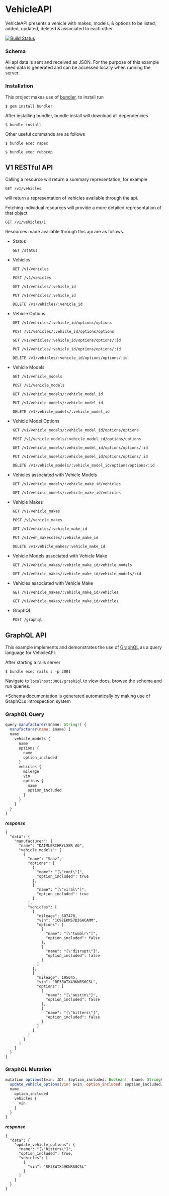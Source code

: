 # VehicleAPI

  VehicleAPI presents a vehicle with makes, models, & options to be listed,
added, updated, deleted & associated to each other.

[![Build Status](https://travis-ci.org/phanyzewski/vehicle_api.svg?branch=master)](https://travis-ci.org/phanyzewski/vehicle_api)

### Schema
  All api data is sent and received as JSON.  For the purpose of this example seed data is generated and can be accessed locally when running the server.

### Installation
  This project makes use of [bundler](http://bundler.io/), to install run
  
  ```$ gem install bundler```
    
  After installing bundler, bundle install will download all dependencies
  
  ```$ bundle install```
    
  Other useful commands are as follows
  
  ```$ bundle exec rspec```
    
  ```$ bundle exec rubocop```

## V1 RESTful API

  Calling a resource will return a summary representation, for example

  ` GET /v1/vehicles `

  will return a representation of vehicles available through the api.

  Fetching individual resources will provide a more detailed representation of that object

  `GET /v1/vehicles/1`

  Resources made available through this api are as follows.

* Status

  ```GET /status```

* Vehicles

  ```GET /v1/vehicles ```

  ```POST /v1/vehicles ```

  ```GET /v1/vehicles/:vehicle_id ```

  ```PUT /v1/vehicles/:vehicle_id ```

  ```DELETE /v1/vehicles/:vehicle_id ```

 * Vehicle Options

    ```GET /v1/vehicles/:vehicle_id/options/options ```

    ```POST /v1/vehicles/:vehicle_id/options/options ```

    ```GET /v1/vehicles/:vehicle_id/options/options/:id ```

    ```PUT /v1/vehicles/:vehicle_id/options/options/:id ```

    ```DELETE /v1/vehicles/:vehicle_id/options/options/:id ```

* Vehicle Models

   ```GET /v1/vehicle_models ```

   ```POST /v1/vehicle_models ```

   ```GET /v1/vehicle_models/:vehicle_model_id ```

   ```PUT /v1/vehicle_models/:vehicle_model_id ```

   ```DELETE /v1/vehicle_models/:vehicle_model_id ```

 * Vehicle Model Options

    ```GET /v1/vehicle_models/:vehicle_model_id/options/options```

    ```POST /v1/vehicle_models/:vehicle_model_id/options/options```

    ```GET /v1/vehicle_models/:vehicle_model_id/options/options/:id```

    ```PUT /v1/vehicle_models/:vehicle_model_id/options/options/:id```

    ```DELETE /v1/vehicle_models/:vehicle_model_id/options/options/:id```

* Vehicles associated with Vehicle Models

  ```GET /v1/vehicle_models/:vehicle_make_id/vehicles```

  ```GET /v1/vehicle_models/:vehicle_make_id/vehicles```

* Vehicle Makes

  ```GET /v1/vehicle_makes ```

  ```POST /v1/vehicle_makes ```

  ```GET /v1/vehicles/:vehicle_make_id ```

  ```PUT /v1/veh_makescles/:vehicle_make_id ```

  ```DELETE /v1/vehicle_makes/:vehicle_make_id ```

* Vehicle Models associated with Vehicle Make

  ```GET /v1/vehicle_makes/:vehicle_make_id/vehicle_models```

  ```GET /v1/vehicle_makes/:vehicle_make_id/vehicle_models/:id```


* Vehicles associated with Vehicle Make

  ```GET /v1/vehicle_makes/:vehicle_make_id/vehicles```

  ```GET /v1/vehicle_makes/:vehicle_make_id/vehicles```

* GraphQL

  ```POST /graphql```

## GraphQL API

This example implements and demonstrates the use of [GraphQL](http://graphql.org/) as a query language for VehicleAPI.

After starting a rails server

```$ bundle exec rails s -p 3001 ```

Navigate to ` localhost:3001/graphiql ` to view docs, browse the schema and run queries.  

*Schema documentation is generated automatically by making use of GraphQLs introspection system


### GraphQL Query
```javascript
query manufacturer($name: String!) {
  manufacturer(name: $name) {
  name
    vehicle_models {
      name
      options {
        name
        option_included
      }
      vehicles {
        mileage
        vin
        options {
          name
          option_included
        }
      }
    }
  }
}
```
***response***
```
{
  "data": {
    "manufacturer": {
      "name": "DAIMLERCHRYLSER AG",
      "vehicle_models": [
        {
          "name": "Saaz",
          "options": [
            {
              "name": "[\"roof\"]",
              "option_included": true
            },
            {
              "name": "[\"viral\"]",
              "option_included": true
            }
          ],
          "vehicles": [
            {
              "mileage": 607478,
              "vin": "1C92EKMS7D2GACAMM",
              "options": [
                {
                  "name": "[\"tumblr\"]",
                  "option_included": false
                },
                {
                  "name": "[\"disrupt\"]",
                  "option_included": false
                }
              ]
            },
            {
              "mileage": 195645,
              "vin": "RF38WTX49KNRS0CSL",
              "options": [
                {
                  "name": "[\"austin\"]",
                  "option_included": false
                },
                {
                  "name": "[\"bitters\"]",
                  "option_included": false
                }
              ]
            }
          ]
        }
      ]
    }
  }
}
```

### GraphQL Mutation
```javascript
mutation options($vin: ID!, $option_included: Boolean!, $name: String!){
  update_vehicle_options(vin: $vin, option_included: $option_included, name: $name){
  name
    option_included
    vehicles {
      vin
    }
  }
}
```
***response***
```
{
  "data": {
    "update_vehicle_options": {
      "name": "[\"bitters\"]",
      "option_included": true,
      "vehicles": [
        {
          "vin": "RF38WTX49KNRS0CSL"
        }
      ]
    }
  }
}
```
